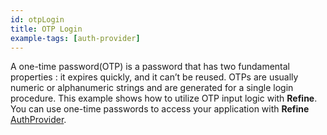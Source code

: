 ```yaml
---
id: otpLogin
title: OTP Login
example-tags: [auth-provider]
---
```


A one-time password(OTP) is a password that has two fundamental properties : it expires quickly, and it can’t be reused. OTPs are usually numeric or alphanumeric strings and are generated for a single login procedure. This example shows how to utilize OTP input logic with **Refine**. You can use one-time passwords to access your application with **Refine** [AuthProvider](/docs/core/providers/auth-provider).

<CodeSandboxExample path="auth-otp" />
